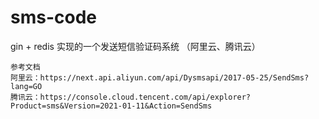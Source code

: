 # sms-code
gin + redis 实现的一个发送短信验证码系统 （阿里云、腾讯云）


```text
参考文档
阿里云：https://next.api.aliyun.com/api/Dysmsapi/2017-05-25/SendSms?lang=GO
腾讯云：https://console.cloud.tencent.com/api/explorer?Product=sms&Version=2021-01-11&Action=SendSms
```

